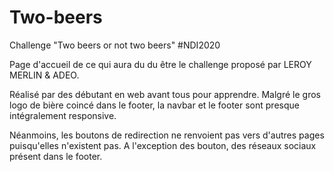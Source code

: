 # Two-beers
Challenge "Two beers or not two beers" #NDI2020

Page d'accueil de ce qui aura du du être le challenge proposé par LEROY MERLIN & ADEO.

Réalisé par des débutant en web avant tous pour apprendre. Malgré le gros logo de bière coincé dans le footer, la navbar et le footer sont presque intégralement responsive.

Néanmoins, les boutons de redirection ne renvoient pas vers d'autres pages puisqu'elles n'existent pas. A l'exception des bouton, des réseaux sociaux présent dans le footer.
